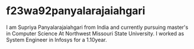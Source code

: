# f23wa92panyalarajaiahgari
I am Supriya Panyalarajaiahgari from India and currently pursuing master's in Computer Science At Northwest Missouri State University. I worked as System Engineer in Infosys for a 1.10year.
